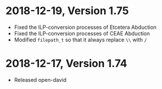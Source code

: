 # 2018-12-19, Version 1.75

- Fixed the ILP-conversion processes of Etcetera Abduction
- Fixed the ILP-conversion processes of CEAE Abduction
- Modified `filepath_t` so that it always replace `\\` with `/`

# 2018-12-17, Version 1.74

- Released open-david
